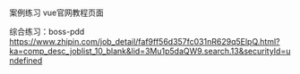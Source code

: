 ```

```


```

```
案例练习
vue官网教程页面

综合练习：boss-pdd
https://www.zhipin.com/job_detail/faf9ff56d357fc031nR629q5ElpQ.html?ka=comp_desc_joblist_10_blank&lid=3Mu1p5daQW9.search.13&securityId=undefined